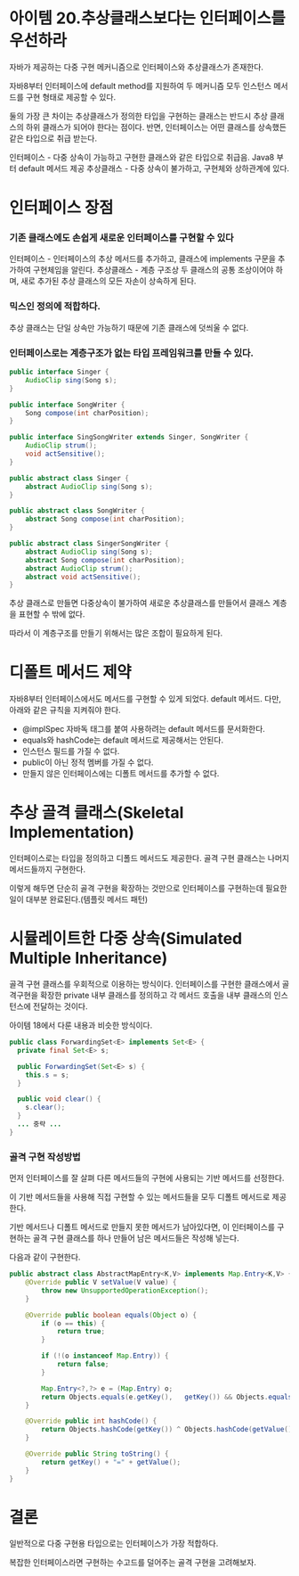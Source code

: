 # 아이템 20.추상클래스보다는 인터페이스를 우선하라

자바가 제공하는 다중 구현 메커니즘으로 인터페이스와 추상클래스가 존재한다.

자바8부터 인터페이스에 default method를 지원하여 두 메커니즘 모두 인스턴스 메서드를 구현 형태로 제공할 수 있다.

둘의 가장 큰 차이는 추상클래스가 정의한 타입을 구현하는 클래스는 반드시 추상 클래스의 하위 클래스가 되어야 한다는 점이다. 반면, 인터페이스는 어떤 클래스를 상속했든 같은 타입으로 취급 받는다.

인터페이스 - 다중 상속이 가능하고 구현한 클래스와 같은 타입으로 취급음. Java8 부터 default 메서드 제공
추상클래스 - 다중 상속이 불가하고, 구현체와 상하관계에 있다.

# 인터페이스 장점


### 기존 클래스에도 손쉽게 새로운 인터페이스를 구현할 수 있다

인터페이스 - 인터페이스의 추상 메서드를 추가하고, 클래스에 implements 구문을 추가하여 구현체임을 알린다.
추상클래스 - 계층 구조상 두 클래스의 공통 조상이어야 하며, 새로 추가된 추상 클래스의 모든 자손이 상속하게 된다.

### 믹스인 정의에 적합하다.

추상 클래스는 단일 상속만 가능하기 때문에 기존 클래스에 덧씌울 수 없다.

### 인터페이스로는 계층구조가 없는 타입 프레임워크를 만들 수 있다.

```java
public interface Singer {
    AudioClip sing(Song s);
}

public interface SongWriter {
    Song compose(int charPosition);
}

public interface SingSongWriter extends Singer, SongWriter {
    AudioClip strum();
    void actSensitive();
}
```
```java
public abstract class Singer {
    abstract AudioClip sing(Song s);
}

public abstract class SongWriter {
    abstract Song compose(int charPosition);
}

public abstract class SingerSongWriter {
    abstract AudioClip sing(Song s);
    abstract Song compose(int charPosition);
    abstract AudioClip strum();
    abstract void actSensitive();
}
```
추상 클래스로 만들면 다중상속이 불가하여 새로운 추상클래스를 만들어서 클래스 계층을 표현할 수 밖에 없다.

따라서 이 계층구조를 만들기 위해서는 많은 조합이 필요하게 된다.


# 디폴트 메서드 제약

자바8부터 인터페이스에서도 메서드를 구현할 수 있게 되었다. default 메서드. 다만, 아래와 같은 규칙을 지켜줘야 한다.

- @implSpec 자바독 태그를 붙여 사용하려는 default 메서드를 문서화한다.
- equals와 hashCode는 default 메서드로 제공해서는 안된다.
- 인스턴스 필드를 가질 수 없다.
- public이 아닌 정적 멤버를 가질 수 없다.
- 만들지 않은 인터페이스에는 디폴트 메서드를 추가할 수 없다.

# 추상 골격 클래스(Skeletal Implementation)

인터페이스로는 타입을 정의하고 디폴드 메서드도 제공한다. 골격 구현 클래스는 나머지 메서드들까지 구현한다.

이렇게 해두면 단순히 골격 구현을 확장하는 것만으로 인터페이스를 구현하는데 필요한 일이 대부분 완료된다.(템플릿 메서드 패턴)

# 시뮬레이트한 다중 상속(Simulated Multiple Inheritance)

골격 구현 클래스를 우회적으로 이용하는 방식이다.
인터페이스를 구현한 클래스에서 골격구현을 확장한 private 내부 클래스를 정의하고 각 메서드 호출을 내부 클래스의 인스턴스에 전달하는 것이다.

아이템 18에서 다룬 내용과 비슷한 방식이다.

```java
public class ForwardingSet<E> implements Set<E> {
  private final Set<E> s;

  public ForwardingSet(Set<E> s) {
    this.s = s;
  }

  public void clear() {
    s.clear();
  }
  ... 중략 ...
}
```

### 골격 구현 작성방법

먼저 인터페이스를 잘 살펴 다른 메서드들의 구현에 사용되는 기반 메서드를 선정한다.

이 기반 메서드들을 사용해 직접 구현할 수 있는 메서드들을 모두 디폴트 메서드로 제공한다.

기반 메서드나 디폴트 메서드로 만들지 못한 메서드가 남아있다면, 이 인터페이스를 구현하는 골격 구현 클래스를 하나 만들어 남은 메서드들은 작성해 넣는다.

다음과 같이 구현한다.

```java
public abstract class AbstractMapEntry<K,V> implements Map.Entry<K,V> {
    @Override public V setValue(V value) {
        throw new UnsupportedOperationException();
    }

    @Override public boolean equals(Object o) {
        if (o == this) {
            return true;
        }

        if (!(o instanceof Map.Entry)) {
            return false;
        }

        Map.Entry<?,?> e = (Map.Entry) o;
        return Objects.equals(e.getKey(),   getKey()) && Objects.equals(e.getValue(), getValue());
    }

    @Override public int hashCode() {
        return Objects.hashCode(getKey()) ^ Objects.hashCode(getValue());
    }

    @Override public String toString() {
        return getKey() + "=" + getValue();
    }
}
```

# 결론

일반적으로 다중 구현용 타입으로는 인터페이스가 가장 적합하다.

복잡한 인터페이스라면 구현하는 수고드를 덜어주는 골격 구현을 고려해보자.
